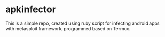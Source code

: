 # apkinfector
This is a simple repo, created using ruby script for infecting android apps with metasploit framework, programmed based on Termux.
